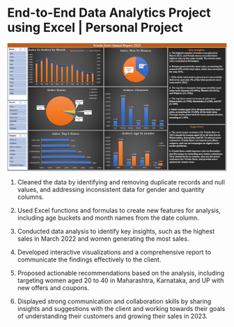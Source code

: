 # End-to-End Data Analytics Project using Excel | Personal Project

![alt text](cover_photo.PNG)

1. Cleaned the data by identifying and removing duplicate records and null values, and addressing inconsistent data for gender and quantity columns.

2. Used Excel functions and formulas to create new features for analysis, including age buckets and month names from the date column.

3. Conducted data analysis to identify key insights, such as the highest sales in March 2022 and women generating the most sales.

4. Developed interactive visualizations and a comprehensive report to communicate the findings effectively to the client.

5. Proposed actionable recommendations based on the analysis, including targeting women aged 20 to 40 in Maharashtra, Karnataka, and UP with new offers and coupons.

6. Displayed strong communication and collaboration skills by sharing insights and suggestions with the client and working towards their goals of understanding their customers and growing 
their sales in 2023.
